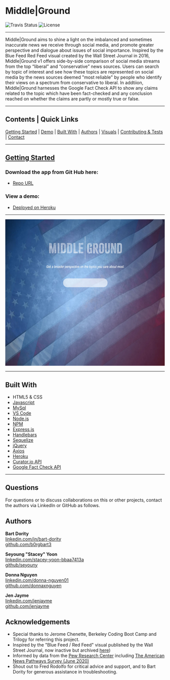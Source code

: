 # Middle|Ground
![Travis Status](https://img.shields.io/travis/:seyouny/:MiddleGround)
![License](https://img.shields.io/github/license/seyouny/MiddleGround)
<hr>

Middle|Ground aims to shine a light on the imbalanced and sometimes inaccurate news we receive through social media, and promote greater perspective and dialogue about issues of social importance.  Inspired by the Blue Feed Red Feed visual created by the Wall Street Journal in 2016, Middle|Ground v1 offers side-by-side comparison of social media streams from the top “liberal” and “conservative” news sources.  Users can search by topic of interest and see how these topics are represented on social media by the news sources deemed "most reliable" by people who identify their views on a spectrum from conservative to liberal.  In addtiion, Middle|Ground harnesses the Google Fact Check API to show any claims related to the topic which have been fact-checked and any conclusion reached on whether the claims are partly or mostly true or false.

<hr>

## Contents | Quick Links
[Getting Started](#start)     |     [Demo](#demo)     |     [Built With](#built)     |     [Authors](#author)     |     [Visuals](#visuals)     |     [Contributing & Tests](Contributing.md)     |     [Contact](#contact)

<hr>

## [Getting Started](#start)

### Download the app from Git Hub here:
* [Repo URL](https://github.com/seyouny/MiddleGround)

### <a id="demo">View a demo:</a> 
* [Deployed on Heroku](https://rocky-meadow-78317.herokuapp.com/#demo)
<hr>

![Example Gif](screengrab.jpg)

<hr>

## <a id="built">Built With</a>
* HTML5 & CSS
* [Javascript](https://www.javascript.com/)
* [MySql](https://www.mysql.com/)
* [VS Code](https://code.visualstudio.com/)
* [Node.js](https://nodejs.org/)
* [NPM](https://www.npmjs.com/)
* [Express.js](https://expressjs.com/)
* [Handlebars](https://handlebarsjs.com/)
* [Sequelize](https://sequelize.org/)
* [jQuery](https://jquery.com/)
* [Axios](https://www.npmjs.com/package/axios)
* [Heroku](https://www.heroku.com/)
* [Curator\.io API](https://curator.io/)
* [Google Fact Check API](https://developers.google.com/fact-check/tools/api)

<hr>

## <a id="contact">Questions</a>
For questions or to discuss collaborations on this or other projects, contact the authors via LinkedIn or GitHub as follows.

## <a id="author">Authors</a>
**Bart Dority**<br>
[linkedin.com/in/bart-dority](https://www.linkedin.com/in/bart-dority)<br>
[github.com/b0rgbart3](https://github.com/b0rgbart3)


**Seyoung "Stacey" Yoon**<br>
[linkedin.com/stacey-yoon-bbaa7413a](https://www.linkedin.com/in/seyouny)<br>
[github/seyouny](https://github.com/seyouny)


**Donna Nguyen**<br>
[linkedin.com/donna-nguyen01](https://www.linkedin.com/in/donna-nguyen01)<br>
[github.com/donnaxnguyen](https://github.com/donnaxnguyen)


**Jen Jayme**<br>
[linkedin.com/jenjayme](https://www.linkedin.com/in/jenjayme)<br>
[github.com/jenjayme](https://github.com/JenJayme)


## Acknowledgements
* Special thanks to Jerome Chenette, Berkeley Coding Boot Camp and Trilogy for referring this project.  
* Inspired by the "Blue Feed / Red Feed" visual published by the Wall Street Journal, now inactive but archived [here](https://graphics.wsj.com/blue-feed-red-feed/))
* Informed by data from the [Pew Research Center](https://www.pewresearch.org/) including [The American News Pathways Survey (June 2020)](https://www.journalism.org/2020/07/30/americans-who-mainly-get-their-news-on-social-media-are-less-engaged-less-knowledgeable/)
* Shout out to Fred Rodolfo for critical advice and support, and to Bart Dority for generous assistance in troubleshooting.